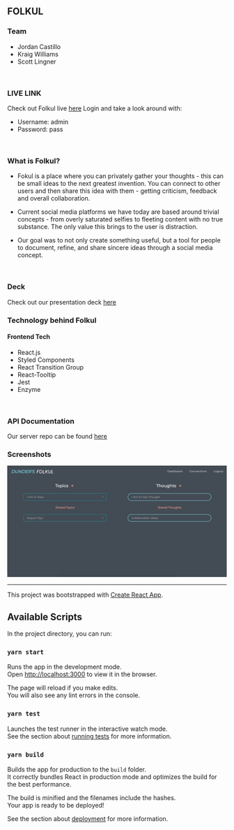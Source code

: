## FOLKUL 
### Team 
- Jordan Castillo
- Kraig Williams 
- Scott Lingner
<br />

### LIVE LINK 
Check out Folkul live [here](https://folkul.now.sh/) 
Login and take a look around with: 
- Username: admin
- Password: pass
<br />

### What is Folkul?
- Fokul is a place where you can privately gather your thoughts - this can be small ideas to the next greatest invention. You can connect to other users and then share this idea with them - getting criticism, feedback and overall collaboration.

- Current social media platforms we have today are based around trivial concepts - from overly saturated selfies to fleeting content with no true substance. The only value this brings to the user is distraction. 

- Our goal was to not only create something useful, but a tool for people to document, refine, and share sincere ideas through a social media concept. 
<br />

### Deck
Check out our presentation deck [here](https://docs.google.com/presentation/d/15DgrTv6ElXifnbfJY-NHIvDcf96xv8qaSqzbs-DXWkQ/edit?usp=sharing) 
<br />

### Technology behind Folkul
#### Frontend Tech
- React.js
- Styled Components 
- React Transition Group
- React-Tooltip
- Jest
- Enzyme
<br />

### API Documentation
Our server repo can be found [here](https://github.com/kraigwilliams/motive-api) 
<br />

### Screenshots 
![Dashboard](ReadMe_assets/Dashboard.png)


- - - - 



This project was bootstrapped with [Create React App](https://github.com/facebook/create-react-app).

## Available Scripts

In the project directory, you can run:

### `yarn start`

Runs the app in the development mode.<br />
Open [http://localhost:3000](http://localhost:3000) to view it in the browser.

The page will reload if you make edits.<br />
You will also see any lint errors in the console.

### `yarn test`

Launches the test runner in the interactive watch mode.<br />
See the section about [running tests](https://facebook.github.io/create-react-app/docs/running-tests) for more information.

### `yarn build`

Builds the app for production to the `build` folder.<br />
It correctly bundles React in production mode and optimizes the build for the best performance.

The build is minified and the filenames include the hashes.<br />
Your app is ready to be deployed!

See the section about [deployment](https://facebook.github.io/create-react-app/docs/deployment) for more information.
